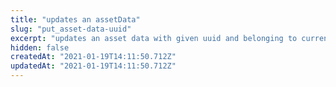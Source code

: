 ```yaml
---
title: "updates an assetData"
slug: "put_asset-data-uuid"
excerpt: "updates an asset data with given uuid and belonging to current principal"
hidden: false
createdAt: "2021-01-19T14:11:50.712Z"
updatedAt: "2021-01-19T14:11:50.712Z"
---
```

